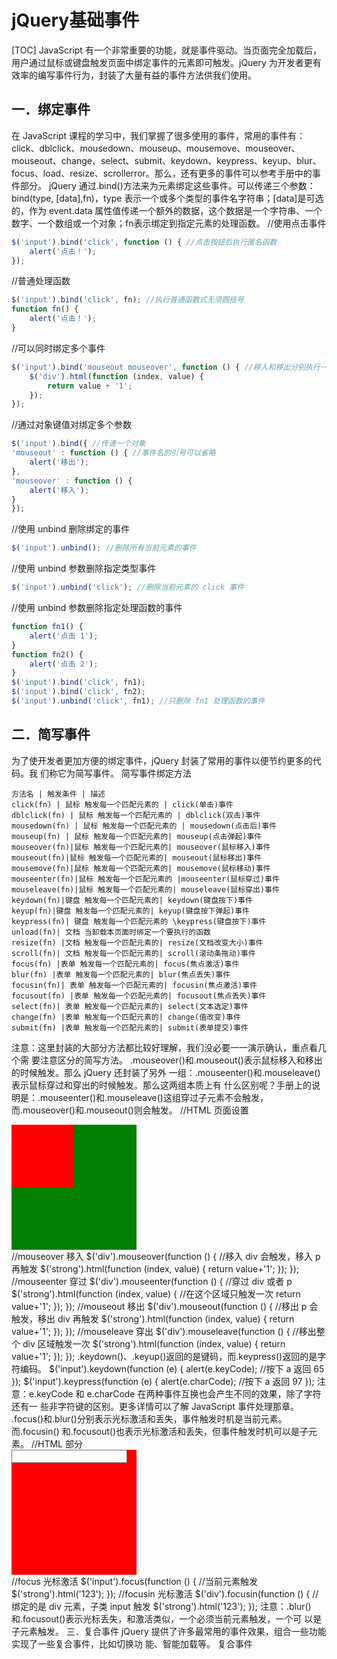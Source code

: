 # jQuery基础事件
[TOC]
JavaScript 有一个非常重要的功能，就是事件驱动。当页面完全加载后，用户通过鼠标或键盘触发页面中绑定事件的元素即可触发。jQuery 为开发者更有效率的编写事件行为，封装了大量有益的事件方法供我们使用。
## 一．绑定事件
在 JavaScript 课程的学习中，我们掌握了很多使用的事件，常用的事件有：click、dblclick、mousedown、mouseup、mousemove、mouseover、mouseout、change、select、submit、keydown、keypress、keyup、blur、focus、load、resize、scrollerror。那么，还有更多的事件可以参考手册中的事件部分。
jQuery 通过.bind()方法来为元素绑定这些事件。可以传递三个参数：bind(type, [data],fn)，type 表示一个或多个类型的事件名字符串；[data]是可选的，作为 event.data 属性值传递一个额外的数据，这个数据是一个字符串、一个数字、一个数组或一个对象；fn表示绑定到指定元素的处理函数。
//使用点击事件
```javascript
$('input').bind('click', function () { //点击按钮后执行匿名函数
    alert('点击！');
});
```
//普通处理函数
```javascript
$('input').bind('click', fn); //执行普通函数式无须圆括号
function fn() {
    alert('点击！');
}
```
//可以同时绑定多个事件
```javascript
$('input').bind('mouseout mouseover', function () { //移入和移出分别执行一次
    $('div').html(function (index, value) {
        return value + '1';
    });
});
```
//通过对象键值对绑定多个参数
```javascript
$('input').bind({ //传递一个对象
'mouseout' : function () { //事件名的引号可以省略
    alert('移出');
},
'mouseover' : function () {
    alert('移入');
}
});
```
//使用 unbind 删除绑定的事件
```javascript
$('input').unbind(); //删除所有当前元素的事件
```
//使用 unbind 参数删除指定类型事件
```javascript
$('input').unbind('click'); //删除当前元素的 click 事件
```
//使用 unbind 参数删除指定处理函数的事件
```javascript
function fn1() {
    alert('点击 1');
}
function fn2() {
    alert('点击 2');
}
$('input').bind('click', fn1);
$('input').bind('click', fn2);
$('input').unbind('click', fn1); //只删除 fn1 处理函数的事件
```
## 二．简写事件
为了使开发者更加方便的绑定事件，jQuery 封装了常用的事件以便节约更多的代码。我
们称它为简写事件。
简写事件绑定方法
```table
方法名 | 触发条件 | 描述
click(fn) | 鼠标 触发每一个匹配元素的 | click(单击)事件
dblclick(fn) | 鼠标 触发每一个匹配元素的 | dblclick(双击)事件
mousedown(fn) | 鼠标 触发每一个匹配元素的 | mousedown(点击后)事件
mouseup(fn) | 鼠标 触发每一个匹配元素的| mouseup(点击弹起)事件
mouseover(fn)|鼠标 触发每一个匹配元素的| mouseover(鼠标移入)事件
mouseout(fn)|鼠标 触发每一个匹配元素的| mouseout(鼠标移出)事件
mousemove(fn)|鼠标 触发每一个匹配元素的| mousemove(鼠标移动)事件
mouseenter(fn)|鼠标 触发每一个匹配元素的 |mouseenter(鼠标穿过)事件
mouseleave(fn)|鼠标 触发每一个匹配元素的| mouseleave(鼠标穿出)事件
keydown(fn)|键盘 触发每一个匹配元素的| keydown(键盘按下)事件
keyup(fn)|键盘 触发每一个匹配元素的| keyup(键盘按下弹起)事件
keypress(fn)| 键盘 触发每一个匹配元素的 \keypress(键盘按下)事件
unload(fn)| 文档 当卸载本页面时绑定一个要执行的函数
resize(fn) |文档 触发每一个匹配元素的| resize(文档改变大小)事件
scroll(fn)| 文档 触发每一个匹配元素的| scroll(滚动条拖动)事件
focus(fn) |表单 触发每一个匹配元素的| focus(焦点激活)事件
blur(fn) |表单 触发每一个匹配元素的| blur(焦点丢失)事件
focusin(fn)| 表单 触发每一个匹配元素的| focusin(焦点激活)事件
focusout(fn) |表单 触发每一个匹配元素的| focusout(焦点丢失)事件
select(fn)| 表单 触发每一个匹配元素的| select(文本选定)事件
change(fn) |表单 触发每一个匹配元素的| change(值改变)事件
submit(fn) |表单 触发每一个匹配元素的| submit(表单提交)事件
```
注意：这里封装的大部分方法都比较好理解，我们没必要一一演示确认，重点看几个需
要注意区分的简写方法。
.mouseover()和.mouseout()表示鼠标移入和移出的时候触发。那么 jQuery 还封装了另外
一组：.mouseenter()和.mouseleave()表示鼠标穿过和穿出的时候触发。那么这两组本质上有
什么区别呢？手册上的说明是：.mouseenter()和.mouseleave()这组穿过子元素不会触发，
而.mouseover()和.mouseout()则会触发。
//HTML 页面设置
<div style="width:200px;height:200px;background:green;">
<p style="width:100px;height:100px;background:red;"></p>
</div>
<strong></strong>
//mouseover 移入
$('div').mouseover(function () { //移入 div 会触发，移入 p 再触发
$('strong').html(function (index, value) {
return value+'1';
});
});
//mouseenter 穿过
$('div').mouseenter(function () { //穿过 div 或者 p
$('strong').html(function (index, value) { //在这个区域只触发一次
return value+'1';
});
});
//mouseout 移出
$('div').mouseout(function () { //移出 p 会触发，移出 div 再触发
$('strong').html(function (index, value) {
return value+'1';
});
});
//mouseleave 穿出
$('div').mouseleave(function () { //移出整个 div 区域触发一次
$('strong').html(function (index, value) {
return value+'1';
});
});
.keydown()、.keyup()返回的是键码，而.keypress()返回的是字符编码。
$('input').keydown(function (e) {
alert(e.keyCode); //按下 a 返回 65
});
$('input').keypress(function (e) {
alert(e.charCode); //按下 a 返回 97
});
注意：e.keyCode 和 e.charCode 在两种事件互换也会产生不同的效果，除了字符还有一
些非字符键的区别。更多详情可以了解 JavaScript 事件处理那章。
.focus()和.blur()分别表示光标激活和丢失，事件触发时机是当前元素。而.focusin()
和.focusout()也表示光标激活和丢失，但事件触发时机可以是子元素。
//HTML 部分
<div style="width:200px;height:200px;background:red;">
<input type="text" value="" />
</div>
<strong></strong>
//focus 光标激活
$('input').focus(function () { //当前元素触发
$('strong').html('123');
});
//focusin 光标激活
$('div').focusin(function () { //绑定的是 div 元素，子类 input 触发
$('strong').html('123');
});
注意：.blur()和.focusout()表示光标丢失，和激活类似，一个必须当前元素触发，一个可
以是子元素触发。
三．复合事件
jQuery 提供了许多最常用的事件效果，组合一些功能实现了一些复合事件，比如切换功
能、智能加载等。
复合事件